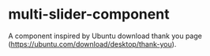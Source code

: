 # multi-slider-component

A component inspired by Ubuntu download thank you page (https://ubuntu.com/download/desktop/thank-you).
